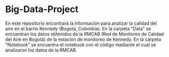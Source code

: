# Big-Data-Project

En este repositorio encontrará la información para analizar la calidad del aire en el barrio Kennedy (Bogotá, Colombia). En la carpeta "Data" se encuentran los datos obtenidos de la RMCAB (Red de Monitoreo de Calidad del Aire en Bogotá) de la estación de monitoreo de Kennedy. En la carpeta "Notebook" se encuentra el notebook con el código mediante el cual se analizaron los datos de la RMCAB.
